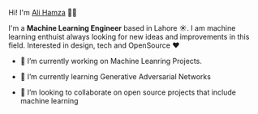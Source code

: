 <!--
**malihamza/malihamza** is a ✨ _special_ ✨ repository because its `README.md` (this file) appears on your GitHub profile.

Here are some ideas to get you started:


- 🤔 I’m looking for help with ...
- 💬 Ask me about ...
- 📫 How to reach me: ...
- 😄 Pronouns: ...
- ⚡ Fun fact: ...
-->



Hi! I'm [Ali Hamza](https://github.com/malihamza) 👋🏼


I'm a  **Machine Learning Engineer** based in Lahore ☀️. I am machine learning enthuist always looking for new ideas and improvements in this field. Interested in design, tech and OpenSource ❤️

- 🔭 I’m currently working on Machine Leanring Projects.

- 🌱 I’m currently learning Generative Adversarial Networks

- 👯 I’m looking to collaborate on open source projects that include machine learning
